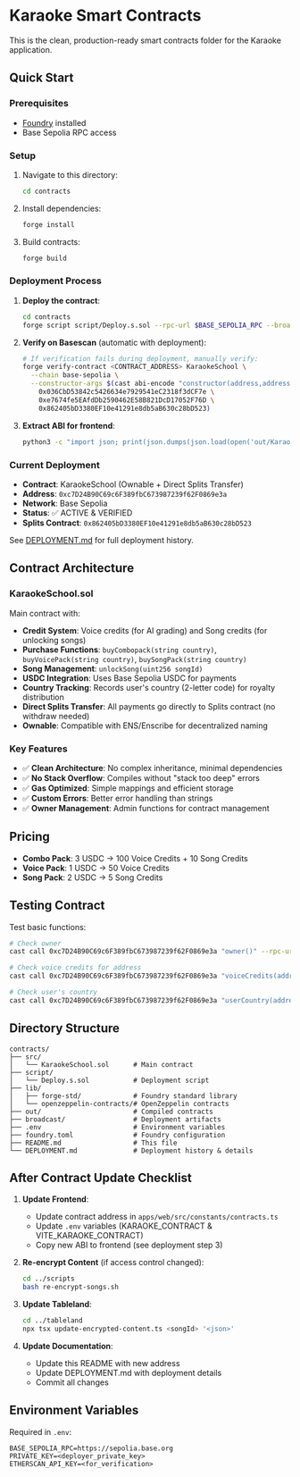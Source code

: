 # Karaoke Smart Contracts

This is the clean, production-ready smart contracts folder for the Karaoke application.

## Quick Start

### Prerequisites
- [Foundry](https://getfoundry.sh/) installed
- Base Sepolia RPC access

### Setup
1. Navigate to this directory:
   ```bash
   cd contracts
   ```

2. Install dependencies:
   ```bash
   forge install
   ```

3. Build contracts:
   ```bash
   forge build
   ```

### Deployment Process

1. **Deploy the contract**:
   ```bash
   cd contracts
   forge script script/Deploy.s.sol --rpc-url $BASE_SEPOLIA_RPC --broadcast
   ```

2. **Verify on Basescan** (automatic with deployment):
   ```bash
   # If verification fails during deployment, manually verify:
   forge verify-contract <CONTRACT_ADDRESS> KaraokeSchool \
     --chain base-sepolia \
     --constructor-args $(cast abi-encode "constructor(address,address,address)" \
       0x036CbD53842c5426634e7929541eC2318f3dCF7e \
       0xe7674fe5EAfdDb2590462E58B821DcD17052F76D \
       0x862405bD3380EF10e41291e8db5aB630c28bD523)
   ```

3. **Extract ABI for frontend**:
   ```bash
   python3 -c "import json; print(json.dumps(json.load(open('out/KaraokeSchool.sol/KaraokeSchool.json'))['abi'], indent=2))" > ../apps/web/src/constants/abi/KaraokeSchool.json
   ```

### Current Deployment

- **Contract**: KaraokeSchool (Ownable + Direct Splits Transfer)
- **Address**: `0xc7D24B90C69c6F389fbC673987239f62F0869e3a`
- **Network**: Base Sepolia
- **Status**: ✅ ACTIVE & VERIFIED
- **Splits Contract**: `0x862405bD3380EF10e41291e8db5aB630c28bD523`

See [DEPLOYMENT.md](./DEPLOYMENT.md) for full deployment history.

## Contract Architecture

### KaraokeSchool.sol
Main contract with:
- **Credit System**: Voice credits (for AI grading) and Song credits (for unlocking songs)
- **Purchase Functions**: `buyCombopack(string country)`, `buyVoicePack(string country)`, `buySongPack(string country)`
- **Song Management**: `unlockSong(uint256 songId)`
- **USDC Integration**: Uses Base Sepolia USDC for payments
- **Country Tracking**: Records user's country (2-letter code) for royalty distribution
- **Direct Splits Transfer**: All payments go directly to Splits contract (no withdraw needed)
- **Ownable**: Compatible with ENS/Enscribe for decentralized naming

### Key Features
- ✅ **Clean Architecture**: No complex inheritance, minimal dependencies
- ✅ **No Stack Overflow**: Compiles without "stack too deep" errors
- ✅ **Gas Optimized**: Simple mappings and efficient storage
- ✅ **Custom Errors**: Better error handling than strings
- ✅ **Owner Management**: Admin functions for contract management

## Pricing
- **Combo Pack**: 3 USDC → 100 Voice Credits + 10 Song Credits
- **Voice Pack**: 1 USDC → 50 Voice Credits  
- **Song Pack**: 2 USDC → 5 Song Credits

## Testing Contract

Test basic functions:
```bash
# Check owner
cast call 0xc7D24B90C69c6F389fbC673987239f62F0869e3a "owner()" --rpc-url https://sepolia.base.org

# Check voice credits for address
cast call 0xc7D24B90C69c6F389fbC673987239f62F0869e3a "voiceCredits(address)" YOUR_ADDRESS --rpc-url https://sepolia.base.org

# Check user's country
cast call 0xc7D24B90C69c6F389fbC673987239f62F0869e3a "userCountry(address)" YOUR_ADDRESS --rpc-url https://sepolia.base.org
```

## Directory Structure
```
contracts/
├── src/
│   └── KaraokeSchool.sol      # Main contract
├── script/
│   └── Deploy.s.sol           # Deployment script
├── lib/
│   ├── forge-std/             # Foundry standard library
│   └── openzeppelin-contracts/# OpenZeppelin contracts
├── out/                       # Compiled contracts
├── broadcast/                 # Deployment artifacts
├── .env                       # Environment variables
├── foundry.toml               # Foundry configuration
├── README.md                  # This file
└── DEPLOYMENT.md              # Deployment history & details
```

## After Contract Update Checklist

1. **Update Frontend**:
   - Update contract address in `apps/web/src/constants/contracts.ts`
   - Update `.env` variables (KARAOKE_CONTRACT & VITE_KARAOKE_CONTRACT)
   - Copy new ABI to frontend (see deployment step 3)

2. **Re-encrypt Content** (if access control changed):
   ```bash
   cd ../scripts
   bash re-encrypt-songs.sh
   ```

3. **Update Tableland**:
   ```bash
   cd ../tableland
   npx tsx update-encrypted-content.ts <songId> '<json>'
   ```

4. **Update Documentation**:
   - Update this README with new address
   - Update DEPLOYMENT.md with deployment details
   - Commit all changes

## Environment Variables

Required in `.env`:
```
BASE_SEPOLIA_RPC=https://sepolia.base.org
PRIVATE_KEY=<deployer_private_key>
ETHERSCAN_API_KEY=<for_verification>
```